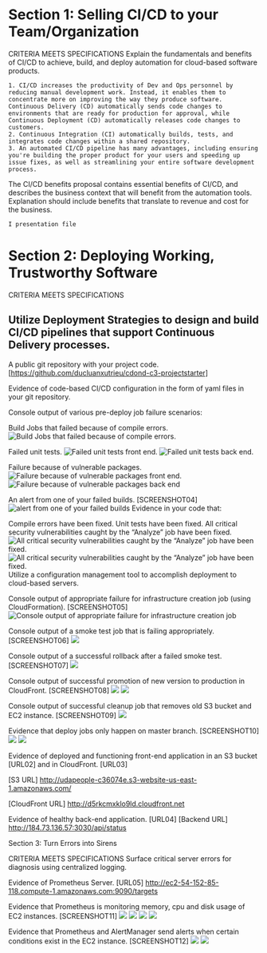 # Section 1: Selling CI/CD to your Team/Organization

CRITERIA
MEETS SPECIFICATIONS
Explain the fundamentals and benefits of CI/CD to achieve, build, and deploy automation for cloud-based software products.

``` 
1. CI/CD increases the productivity of Dev and Ops personnel by reducing manual development work. Instead, it enables them to concentrate more on improving the way they produce software.
Continuous Delivery (CD) automatically sends code changes to environments that are ready for production for approval, while Continuous Deployment (CD) automatically releases code changes to customers. 
2. Continuous Integration (CI) automatically builds, tests, and integrates code changes within a shared repository.
3. An automated CI/CD pipeline has many advantages, including ensuring you're building the proper product for your users and speeding up issue fixes, as well as streamlining your entire software development process.
```

The CI/CD benefits proposal contains essential benefits of CI/CD, and describes the business context that will benefit from the automation tools. Explanation should include benefits that translate to revenue and cost for the business.
```
I presentation file
```

# Section 2: Deploying Working, Trustworthy Software

CRITERIA
MEETS SPECIFICATIONS
## Utilize Deployment Strategies to design and build CI/CD pipelines that support Continuous Delivery processes.

A public git repository with your project code. [https://github.com/ducluanxutrieu/cdond-c3-projectstarter]

Evidence of code-based CI/CD configuration in the form of yaml files in your git repository.

Console output of various pre-deploy job failure scenarios:

Build Jobs that failed because of compile errors. ![Build Jobs that failed because of compile errors.](images/1._failed_because_of_compile_errors.png "")


Failed unit tests. 
![Failed unit tests front end.](images/2_Failed_unit_tests.png "")
![Failed unit tests back end.](images/2_Failed_unit_test_backend.png "")

Failure because of vulnerable packages.
![Failure because of vulnerable packages front end.](images/3_Failure_because_of_vulnerable_packages_frontend.png "")
![Failure because of vulnerable packages back end](images/3_Failure_because_of_vulnerable_packages_backend.png "")

An alert from one of your failed builds. [SCREENSHOT04]
![alert from one of your failed builds](images/4_Circle_ci_email.png)
Evidence in your code that:

Compile errors have been fixed.
Unit tests have been fixed.
All critical security vulnerabilities caught by the “Analyze” job have been fixed.
![All critical security vulnerabilities caught by the “Analyze” job have been fixed.](images/3_Fixed_vulnerable_packages_backend.png)
![All critical security vulnerabilities caught by the “Analyze” job have been fixed.](images/3_Fixed_vulnerable_packages_frontend.png)
Utilize a configuration management tool to accomplish deployment to cloud-based servers.

Console output of appropriate failure for infrastructure creation job (using CloudFormation). [SCREENSHOT05]
![Console output of appropriate failure for infrastructure creation job](images/5_infrastructure_build_failure.png)

Console output of a smoke test job that is failing appropriately. [SCREENSHOT06]
![](images/6_failed_smoke_test.png)

Console output of a successful rollback after a failed smoke test. [SCREENSHOT07]
![](images/7_rollback_successfully.png)

Console output of successful promotion of new version to production in CloudFront. [SCREENSHOT08]
![](images/8_success_job.png)
![](images/8_success_cloud_front.png)

Console output of successful cleanup job that removes old S3 bucket and EC2 instance. [SCREENSHOT09]
![](images/9_successful_cleanup_job.png)

Evidence that deploy jobs only happen on master branch. [SCREENSHOT10]
![](images/10_whole_process_1.png)
![](images/10_whole_process_2.png)

Evidence of deployed and functioning front-end application in an S3 bucket [URL02] and in CloudFront. [URL03]

[S3 URL] http://udapeople-c36074e.s3-website-us-east-1.amazonaws.com/

[CloudFront URL] http://d5rkcmxklo9ld.cloudfront.net

Evidence of healthy back-end application. [URL04]
[Backend URL] http://184.73.136.57:3030/api/status

Section 3: Turn Errors into Sirens

CRITERIA
MEETS SPECIFICATIONS
Surface critical server errors for diagnosis using centralized logging.

Evidence of Prometheus Server. [URL05]
http://ec2-54-152-85-118.compute-1.amazonaws.com:9090/targets

Evidence that Prometheus is monitoring memory, cpu and disk usage of EC2 instances. [SCREENSHOT11]
![](images/11_prometheus_targets.png)
![](images/11_prometheus_graph_cpu.png)
![](images/11_prometheus_graph_memory.png)
![](images/11_prometheus_graph_disk.png)

Evidence that Prometheus and AlertManager send alerts when certain conditions exist in the EC2 instance. [SCREENSHOT12]
![](images/12_alert_prometheus.png)
![](images/12_alert_manager.png)